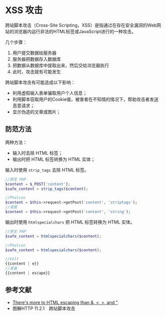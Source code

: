 # XSS 攻击

跨站脚本攻击（Cross-Site Scripting，XSS）是指通过在存在安全漏洞的Web网站的浏览器内运行非法的HTML标签或JavaScript进行的一种攻击。

几个步骤：

1. 用户提交数据给服务器
2. 服务器把数据存入数据库
3. 把数据从数据库中提取出来，然后交给浏览器执行
4. 此时，攻击就有可能发生

跨站脚本攻击有可能造成以下影响：

- 利用虚假输入表单骗取用户个人信息；
- 利用脚本窃取用户的Cookie值，被害者在不知情的情况下，帮助攻击者发送恶意请求；
- 显示伪造的文章或图片；

## 防范方法

两种方法：

- 输入时去除 HTML 标签；
- 输出时把 HTML 标签转换为 HTML 实体；

输入时使用 `strip_tags` 去除 HTML 标签。

```php
//原生 PHP
$content = $_POST['content'];
$safe_content = strip_tags($content);

//Phalcon
$content = $this->request->getPost('content', 'striptags');
//或者
$content = $this->request->getPost('content', 'string');
```

输出时使用 `htmlspecialchars` 把 HTML 标签转换为 HTML 实体。

```php
//原生 PHP
$safe_content = htmlspecialchars($content);

//Phalcon
$safe_content = htmlspecialchars($content);

//Volt
{{content | e}}
//或者
{{content | escape}}
```

## 参考文献

- [There's more to HTML escaping than &, <, >, and "](http://wonko.com/post/html-escaping)
- 图解HTTP 11.2.1　跨站脚本攻击